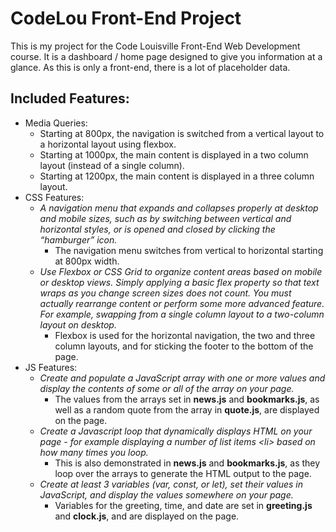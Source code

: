 # CodeLou Front-End Project

This is my project for the Code Louisville Front-End Web Development course. It is a dashboard / home page designed to give you information at a glance. As this is only a front-end, there is a lot of placeholder data.

## Included Features:
* Media Queries:
    * Starting at 800px, the navigation is switched from a vertical layout to a horizontal layout using flexbox.
    * Starting at 1000px, the main content is displayed in a two column layout (instead of a single column).
    * Starting at 1200px, the main content is displayed in a three column layout.
* CSS Features:
    * *A navigation menu that expands and collapses properly at desktop and mobile sizes, such as by switching between vertical and horizontal styles, or is opened and closed by clicking the “hamburger” icon.*
        * The navigation menu switches from vertical to horizontal starting at 800px width.
    * *Use Flexbox or CSS Grid to organize content areas based on mobile or desktop views. Simply applying a basic flex property so that text wraps as you change screen sizes does not count. You must actually rearrange content or perform some more advanced feature. For example, swapping from a single column layout to a two-column layout on desktop.*
        * Flexbox is used for the horizontal navigation, the two and three column layouts, and for sticking the footer to the bottom of the page.
* JS Features:
    * *Create and populate a JavaScript array with one or more values and display the contents of some or all of the array on your page.*
        * The values from the arrays set in **news.js** and **bookmarks.js**, as well as a random quote from the array in **quote.js**, are displayed on the page.
    * *Create a Javascript loop that dynamically displays HTML on your page - for example displaying a number of list items \<li> based on how many times you loop.*
        * This is also demonstrated in **news.js** and **bookmarks.js**, as they loop over the arrays to generate the HTML output to the page.
    * *Create at least 3 variables (var, const, or let), set their values in JavaScript, and display the values somewhere on your page.*
        * Variables for the greeting, time, and date are set in **greeting.js** and **clock.js**, and are displayed on the page.
